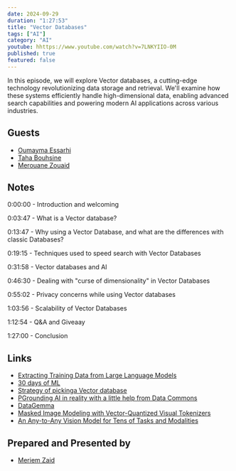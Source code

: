 ```yaml
---
date: 2024-09-29
duration: "1:27:53"
title: "Vector Databases"
tags: ["AI"]
category: "AI"
youtube: hhttps://www.youtube.com/watch?v=7LNKYIIO-0M
published: true
featured: false
---
```


<!-- section-description -->

In this episode, we will explore Vector databases, a cutting-edge technology revolutionizing data storage and retrieval. We'll examine how these systems efficiently handle high-dimensional data, enabling advanced search capabilities and powering modern AI applications across various industries.

<!-- /section-description -->

<!-- section-guests -->

## Guests

- [Oumayma Essarhi](https://twitter.com/oumayma_es_)
- [Taha Bouhsine](https://twitter.com/Tahabsn)
- [Merouane Zouaid](https://x.com/merouanezouaid)
<!-- /section-guests -->

<!-- section-notes -->

## Notes

0:00:00 - Introduction and welcoming

0:03:47 - What is a Vector database?

0:13:47 - Why using a Vector Database, and what are the differences with classic Databases?

0:19:15 - Techniques used to speed search with Vector Databases

0:31:58 - Vector databases and AI

0:46:30 - Dealing with "curse of dimensionality" in Vector Databases

0:55:02 - Privacy concerns while using Vector databases

1:03:56 - Scalability of Vector Databases

1:12:54 - Q&A and Giveaay

1:27:00 - Conclusion

<!-- /section-notes -->

<!-- section-links -->

## Links

- [Extracting Training Data from Large Language Models](https://arxiv.org/pdf/2012.07805)
- [30 days of ML](https://30daysofml.framer.ai/)
- [Strategy of pickinga Vector database](https://www.reddit.com/r/LangChain/comments/170jigz/my_strategy_for_picking_a_vector_database_a/)
- [PGrounding AI in reality with a little help from Data Commons](https://research.google/blog/grounding-ai-in-reality-with-a-little-help-from-data-commons/?linkId=10989162)
- [DataGemma](https://ai.google.dev/gemma/docs/datagemma)
- [Masked Image Modeling with Vector-Quantized Visual Tokenizers](https://arxiv.org/pdf/2208.06366)
- [An Any-to-Any Vision Model for Tens of Tasks and Modalities](https://arxiv.org/abs/2406.09406)
<!-- /section-links -->

<!-- section-hosts -->

## Prepared and Presented by

- [Meriem Zaid](https://www.linkedin.com/in/meriem-zaid-652852187/)
<!-- /section-hosts -->
